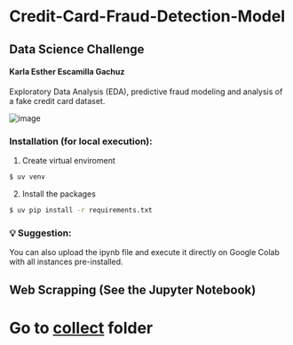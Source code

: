 # Credit-Card-Fraud-Detection-Model
## Data Science Challenge
#### Karla Esther Escamilla Gachuz
Exploratory Data Analysis (EDA), predictive fraud modeling and analysis of a fake credit card dataset. 

![image](https://github.com/user-attachments/assets/be467378-3928-431e-8d7a-9f26f04668d5)


### Installation (for local execution):
1. Create virtual enviroment
```bash
$ uv venv
```
2. Install the packages
```bash
$ uv pip install -r requirements.txt
```

### 💡 Suggestion: 
You can also upload the ipynb file and execute it directly on Google Colab with all instances pre-installed. 

## Web Scrapping (See the Jupyter Notebook)

Go to [collect](./collect/) folder
=======
